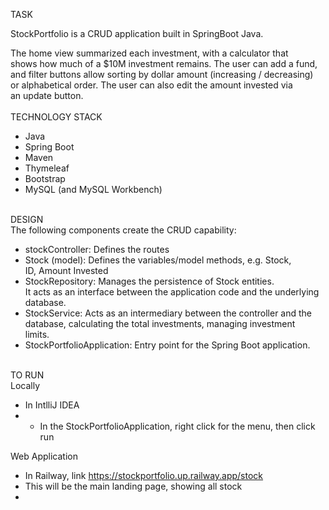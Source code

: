 TASK</br>

StockPortfolio is a CRUD application built in SpringBoot Java.

The home view summarized each investment, with a calculator that </br>
shows how much of a $10M investment remains. The user can add a fund,</br>
and filter buttons allow sorting by dollar amount (increasing / decreasing)</br>
or alphabetical order. The user can also edit the amount invested via </br>
an update button.</br>
</br>
TECHNOLOGY STACK</br>
* Java</br>
* Spring Boot</br>
* Maven</br>
* Thymeleaf</br>
* Bootstrap</br>
* MySQL (and MySQL Workbench)</br>
  </br>

DESIGN</br>
The following components create the CRUD capability:</br>
* stockController: Defines the routes
* Stock (model): Defines the variables/model methods, e.g. Stock, </br>
    ID, Amount Invested </br>
* StockRepository: Manages the persistence of Stock entities. </br>
    It acts as an interface between the application code and the underlying  </br>
    database.
* StockService: Acts as an intermediary between the controller and the </br>
    database, calculating the total investments, managing investment </br>
    limits.</br>
* StockPortfolioApplication: Entry point for the Spring Boot application. </br>
  </br>

TO RUN</br>
Locally
* In IntlliJ IDEA
* * In the StockPortfolioApplication, right click for the menu, then click run </br>

Web Application
* In Railway, link https://stockportfolio.up.railway.app/stock </br>
* This will be the main landing page, showing all stock
* 